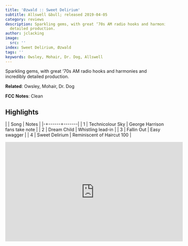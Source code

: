```yaml
---
title: 'Øzwald :: Sweet Delirium'
subtitle: Allswell &bull; released 2019-04-05
category: reviews
description: Sparkling gems, with great ‘70s AM radio hooks and harmonies and incredibly
  detailed production.
author: jclacking
image:
  src: ''
index: Sweet Delirium, Øzwald
tags: ''
keywords: Owsley, Mohair, Dr. Dog, Allswell
---
```

Sparkling gems, with great ‘70s AM radio hooks and harmonies and incredibly detailed production.<!--more-->

**Related**: Owsley, Mohair, Dr. Dog

**FCC Notes**: Clean

## Highlights

| | Song | Notes |
|-+------+-------|
| 1 | Technicolour Sky | George Harrison fans take note |
| 2 | Dream Child | Whistling lead-in |
| 3 | Fallin Out | Easy swagger |
| 4 | Sweet Delirium | Reminiscent of Haircut 100 |

<div class="tlo-detail-video"><iframe width="560" height="315" src="https://www.youtube.com/embed/FBnpaI8L49w" frameborder="0" allow="autoplay; encrypted-media" allowfullscreen></iframe></div>

